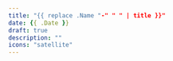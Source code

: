 ```yaml
---
title: "{{ replace .Name "-" " " | title }}"
date: {{ .Date }}
draft: true
description: ""
icons: "satellite"
---
```


